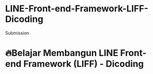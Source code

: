 # LINE-Front-end-Framework-LIFF-Dicoding
Submission

# 🔥Belajar Membangun LINE Front-end Framework (LIFF) - Dicoding

